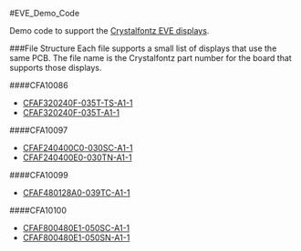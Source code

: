 #EVE_Demo_Code

Demo code to support the [Crystalfontz EVE displays](https://www.crystalfontz.com/products/eve-accelerated-tft-displays.php). 

###File Structure
Each file supports a small list of displays that use the same PCB. The file name is the Crystalfontz part number for the board that supports those displays.

####CFA10086
* [CFAF320240F-035T-TS-A1-1](https://www.crystalfontz.com/product/cfaf320240f035ttsa11)
* [CFAF320240F-035T-A1-1](https://www.crystalfontz.com/product/cfaf320240f035ta11)

####CFA10097
* [CFAF240400C0-030SC-A1-1](https://www.crystalfontz.com/product/cfaf240400c0030sca11)
* [CFAF240400E0-030TN-A1-1](https://www.crystalfontz.com/product/cfaf240400e0030tna11)

####CFA10099
* [CFAF480128A0-039TC-A1-1](https://www.crystalfontz.com/product/cfaf480128a0039tca11)

####CFA10100
* [CFAF800480E1-050SC-A1-1](https://www.crystalfontz.com/product/cfaf800480e1050sca11)
* [CFAF800480E1-050SN-A1-1](https://www.crystalfontz.com/product/cfaf800480e1050sna11)